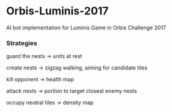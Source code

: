 # Orbis-Luminis-2017
AI bot implementation for Luminis Game in Orbis Challenge 2017

### Strategies
guard the nests -> units at rest 

create nests -> zigzag walking, aiming for candidate tiles  

kill opponent -> health map 

attack nests -> portion to target closest enemy nests 

occupy neutral tiles -> density map 
